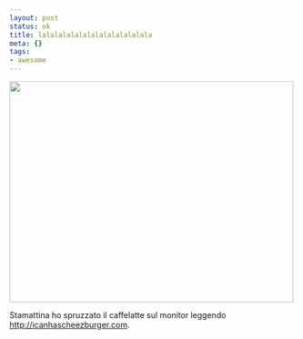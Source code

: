 ```yaml
--- 
layout: post
status: ok
title: lalalalalalalalalalalalalala
meta: {}
tags: 
- awesome
---
```

<a href='http://fast.mgpf.it/funny-pictures-beaver-cant-hear-you.jpg'><img src="http://fast.mgpf.it/funny-pictures-beaver-cant-hear-you.jpg" alt="" title="funny-pictures-beaver-cant-hear-you" width="499" height="388" class="aligncenter size-full wp-image-685" /></a>  
  
Stamattina ho spruzzato il caffelatte sul monitor leggendo <http://icanhascheezburger.com>. 
